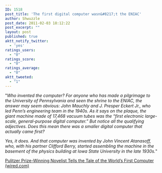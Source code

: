 ```yaml
---
ID: 1518
post_title: 'The first digital computer wasn&#8217;t the ENIAC'
author: Shwuzzle
post_date: 2011-02-03 18:12:22
post_excerpt: ""
layout: post
published: true
aktt_notify_twitter:
  - 'yes'
ratings_users:
  - "0"
ratings_score:
  - "0"
ratings_average:
  - "0"
aktt_tweeted:
  - "1"
---
```

"<em>Who invented the computer? For anyone who has made a pilgrimage to the University of Pennsylvania and seen the shrine to the ENIAC, the answer may seem obvious: John Mauchly and J. Presper Eckert Jr., who led Penn’s engineering team in the 1940s. As it says on the plaque, the giant machine made of 17,468 vacuum tubes was the “first electronic large-scale, general-purpose digital computer.” But notice all the qualifying adjectives. Does this mean there was a smaller digital computer that actually came first?</em>

<em>Yes, it does. And that computer was invented by John Vincent Atanasoff, who, with his partner Clifford Berry, started assembling the machine in the basement of the physics building at Iowa State University in the late 1930s.</em>"

<a href="http://www.wired.com/magazine/2010/11/mf_smiley/">Pulitzer Prize-Winning Novelist Tells the Tale of the World’s First Computer (wired.com)</a>
